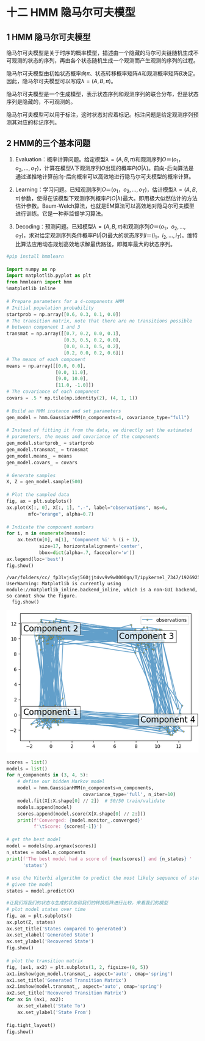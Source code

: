 # 十二 HMM 隐马尔可夫模型

## 1 HMM 隐马尔可夫模型
隐马尔可夫模型是关于时序的概率模型，描述由一个隐藏的马尔可夫链随机生成不可观测的状态的序列，再由各个状态随机生成一个观测而产生观测的序列的过程。

隐马尔可夫模型由初始状态概率向$\pi$、状态转移概率矩阵$A$和观测概率矩阵$B$决定。因此，隐马尔可夫模型可以写成$\lambda=(A, B, \pi)$。

隐马尔可夫模型是一个生成模型，表示状态序列和观测序列的联合分布，但是状态序列是隐藏的，不可观测的。

隐马尔可夫模型可以用于标注，这时状态对应着标记。标注问题是给定观测序列预测其对应的标记序列。

## 2 HMM的三个基本问题
1. Evaluation：概率计算问题。给定模型$\lambda=(A, B, \pi)$和观测序列$O＝(o_1，o_2,…,o_T)$，计算在模型$\lambda$下观测序列$O$出现的概率$P(O|\lambda)$。前向-后向算法是通过递推地计算前向-后向概率可以高效地进行隐马尔可夫模型的概率计算。
 
2. Learning：学习问题。已知观测序列$O＝(o_1，o_2,…,o_T)$，估计模型$\lambda=(A, B, \pi)$参数，使得在该模型下观测序列概率$P(O|\lambda)$最大。即用极大似然估计的方法估计参数。Baum-Welch算法，也就是EM算法可以高效地对隐马尔可夫模型进行训练。它是一种非监督学习算法。

3. Decoding：预测问题。已知模型$\lambda=(A, B, \pi)$和观测序列$O＝(o_1，o_2,…,o_T)$，求对给定观测序列条件概率$P(I|O)$最大的状态序列$I＝(i_1，i_2,…,i_T)$。维特比算法应用动态规划高效地求解最优路径，即概率最大的状态序列。


```python
#pip install hmmlearn

import numpy as np
import matplotlib.pyplot as plt
from hmmlearn import hmm
%matplotlib inline

# Prepare parameters for a 4-components HMM
# Initial population probability
startprob = np.array([0.6, 0.3, 0.1, 0.0])
# The transition matrix, note that there are no transitions possible
# between component 1 and 3
transmat = np.array([[0.7, 0.2, 0.0, 0.1],
                     [0.3, 0.5, 0.2, 0.0],
                     [0.0, 0.3, 0.5, 0.2],
                     [0.2, 0.0, 0.2, 0.6]])
# The means of each component
means = np.array([[0.0, 0.0],
                  [0.0, 11.0],
                  [9.0, 10.0],
                  [11.0, -1.0]])
# The covariance of each component
covars = .5 * np.tile(np.identity(2), (4, 1, 1))

# Build an HMM instance and set parameters
gen_model = hmm.GaussianHMM(n_components=4, covariance_type="full")

# Instead of fitting it from the data, we directly set the estimated
# parameters, the means and covariance of the components
gen_model.startprob_ = startprob
gen_model.transmat_ = transmat
gen_model.means_ = means
gen_model.covars_ = covars

# Generate samples
X, Z = gen_model.sample(500)

# Plot the sampled data
fig, ax = plt.subplots()
ax.plot(X[:, 0], X[:, 1], ".-", label="observations", ms=6,
        mfc="orange", alpha=0.7)

# Indicate the component numbers
for i, m in enumerate(means):
    ax.text(m[0], m[1], 'Component %i' % (i + 1),
            size=17, horizontalalignment='center',
            bbox=dict(alpha=.7, facecolor='w'))
ax.legend(loc='best')
fig.show()
```

    /var/folders/cc/_fp3lvjs5yj560jjt4vv9v9w0000gn/T/ipykernel_7347/1926925259.py:49: UserWarning: Matplotlib is currently using module://matplotlib_inline.backend_inline, which is a non-GUI backend, so cannot show the figure.
      fig.show()



    
![png](ch12-HMM_files/ch12-HMM_3_1.png)
    



```python
scores = list()
models = list()
for n_components in (3, 4, 5):
    # define our hidden Markov model
    model = hmm.GaussianHMM(n_components=n_components,
                            covariance_type='full', n_iter=10)
    model.fit(X[:X.shape[0] // 2])  # 50/50 train/validate
    models.append(model)
    scores.append(model.score(X[X.shape[0] // 2:]))
    print(f'Converged: {model.monitor_.converged}'
          f'\tScore: {scores[-1]}')

# get the best model
model = models[np.argmax(scores)]
n_states = model.n_components
print(f'The best model had a score of {max(scores)} and {n_states} '
      'states')

# use the Viterbi algorithm to predict the most likely sequence of states
# given the model
states = model.predict(X)
```


```python
#让我们将我们的状态与生成的状态和我们的转换矩阵进行比较，来看我们的模型
# plot model states over time
fig, ax = plt.subplots()
ax.plot(Z, states)
ax.set_title('States compared to generated')
ax.set_xlabel('Generated State')
ax.set_ylabel('Recovered State')
fig.show()

# plot the transition matrix
fig, (ax1, ax2) = plt.subplots(1, 2, figsize=(8, 5))
ax1.imshow(gen_model.transmat_, aspect='auto', cmap='spring')
ax1.set_title('Generated Transition Matrix')
ax2.imshow(model.transmat_, aspect='auto', cmap='spring')
ax2.set_title('Recovered Transition Matrix')
for ax in (ax1, ax2):
    ax.set_xlabel('State To')
    ax.set_ylabel('State From')

fig.tight_layout()
fig.show()
```
